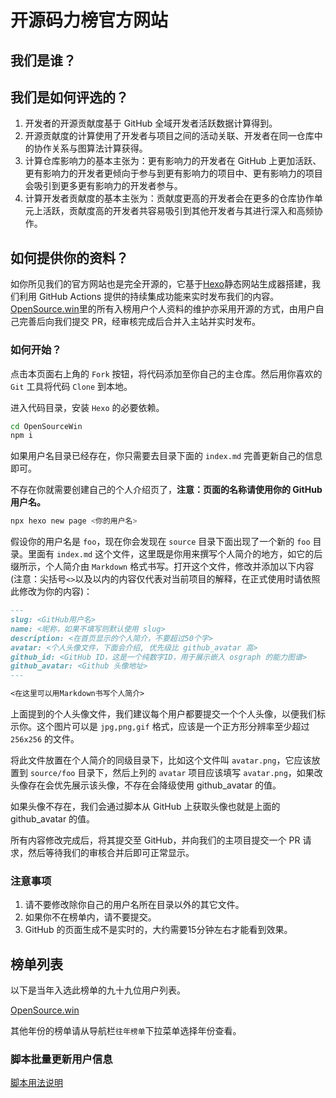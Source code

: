 # 开源码力榜官方网站

## 我们是谁？

## 我们是如何评选的？

1. 开发者的开源贡献度基于 GitHub 全域开发者活跃数据计算得到。
2. 开源贡献度的计算使用了开发者与项目之间的活动关联、开发者在同一仓库中的协作关系与图算法计算获得。
3. 计算仓库影响力的基本主张为：更有影响力的开发者在 GitHub 上更加活跃、更有影响力的开发者更倾向于参与到更有影响力的项目中、更有影响力的项目会吸引到更多更有影响力的开发者参与。
4. 计算开发者贡献度的基本主张为：贡献度更高的开发者会在更多的仓库协作单元上活跃，贡献度高的开发者共容易吸引到其他开发者与其进行深入和高频协作。

## 如何提供你的资料？ 

如你所见我们的官方网站也是完全开源的，它基于[Hexo](https://hexo.io)静态网站生成器搭建，我们利用 GitHub Actions 提供的持续集成功能来实时发布我们的内容。[OpenSource.win](https://opensource.win)里的所有入榜用户个人资料的维护亦采用开源的方式，由用户自己完善后向我们提交 PR，经审核完成后合并入主站并实时发布。

### 如何开始？

点击本页面右上角的 `Fork` 按钮，将代码添加至你自己的主仓库。然后用你喜欢的 `Git` 工具将代码 `Clone` 到本地。

进入代码目录，安装 `Hexo` 的必要依赖。

```bash
cd OpenSourceWin
npm i
```
如果用户名目录已经存在，你只需要去目录下面的 `index.md` 完善更新自己的信息即可。

不存在你就需要创建自己的个人介绍页了，**注意：页面的名称请使用你的 GitHub 用户名。**

```bash
npx hexo new page <你的用户名>
```

假设你的用户名是 `foo`，现在你会发现在 `source` 目录下面出现了一个新的 `foo` 目录。里面有 `index.md` 这个文件，这里既是你用来撰写个人简介的地方，如它的后缀所示，个人简介由 `Markdown` 格式书写。打开这个文件，修改并添加以下内容(注意：尖括号`<>`以及以内的内容仅代表对当前项目的解释，在正式使用时请依照此修改为你的内容)：

```markdown
---
slug: <GitHub用户名>
name: <昵称，如果不填写则默认使用 slug>
description: <在首页显示的个人简介，不要超过50个字>
avatar: <个人头像文件，下面会介绍, 优先级比 github_avatar 高>
github_id: <GitHub ID，这是一个纯数字ID，用于展示嵌入 osgraph 的能力图谱>
github_avatar: <Github 头像地址>
---

<在这里可以用Markdown书写个人简介>
```

上面提到的个人头像文件，我们建议每个用户都要提交一个个人头像，以便我们标示你。这个图片可以是 `jpg,png,gif` 格式，应该是一个正方形分辨率至少超过 `256x256` 的文件。

将此文件放置在个人简介的同级目录下，比如这个文件叫 `avatar.png`，它应该放置到 `source/foo` 目录下，然后上列的 `avatar` 项目应该填写 `avatar.png`，如果改头像存在会优先展示该头像，不存在会降级使用 github_avatar 的值。

如果头像不存在，我们会通过脚本从 GitHub 上获取头像也就是上面的 github_avatar 的值。

所有内容修改完成后，将其提交至 GitHub，并向我们的主项目提交一个 PR 请求，然后等待我们的审核合并后即可正常显示。

### 注意事项

1. 请不要修改除你自己的用户名所在目录以外的其它文件。
2. 如果你不在榜单内，请不要提交。
3. GitHub 的页面生成不是实时的，大约需要15分钟左右才能看到效果。

## 榜单列表

以下是当年入选此榜单的九十九位用户列表。

[OpenSource.win](https://opensource.win/#detail)

其他年份的榜单请从导航栏`往年榜单`下拉菜单选择年份查看。

### 脚本批量更新用户信息

[脚本用法说明](./DEVELOP.md)
